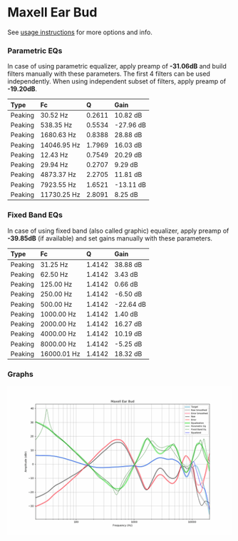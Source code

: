# Maxell Ear Bud
See [usage instructions](https://github.com/jaakkopasanen/AutoEq#usage) for more options and info.

### Parametric EQs
In case of using parametric equalizer, apply preamp of **-31.06dB** and build filters manually
with these parameters. The first 4 filters can be used independently.
When using independent subset of filters, apply preamp of **-19.20dB**.

| Type    | Fc          |      Q | Gain      |
|:--------|:------------|:-------|:----------|
| Peaking | 30.52 Hz    | 0.2611 | 10.82 dB  |
| Peaking | 538.35 Hz   | 0.5534 | -27.96 dB |
| Peaking | 1680.63 Hz  | 0.8388 | 28.88 dB  |
| Peaking | 14046.95 Hz | 1.7969 | 16.03 dB  |
| Peaking | 12.43 Hz    | 0.7549 | 20.29 dB  |
| Peaking | 29.94 Hz    | 0.2707 | 9.29 dB   |
| Peaking | 4873.37 Hz  | 2.2705 | 11.81 dB  |
| Peaking | 7923.55 Hz  | 1.6521 | -13.11 dB |
| Peaking | 11730.25 Hz | 2.8091 | 8.25 dB   |

### Fixed Band EQs
In case of using fixed band (also called graphic) equalizer, apply preamp of **-39.85dB**
(if available) and set gains manually with these parameters.

| Type    | Fc          |      Q | Gain      |
|:--------|:------------|:-------|:----------|
| Peaking | 31.25 Hz    | 1.4142 | 38.88 dB  |
| Peaking | 62.50 Hz    | 1.4142 | 3.43 dB   |
| Peaking | 125.00 Hz   | 1.4142 | 0.66 dB   |
| Peaking | 250.00 Hz   | 1.4142 | -6.50 dB  |
| Peaking | 500.00 Hz   | 1.4142 | -22.64 dB |
| Peaking | 1000.00 Hz  | 1.4142 | 1.40 dB   |
| Peaking | 2000.00 Hz  | 1.4142 | 16.27 dB  |
| Peaking | 4000.00 Hz  | 1.4142 | 10.19 dB  |
| Peaking | 8000.00 Hz  | 1.4142 | -5.25 dB  |
| Peaking | 16000.01 Hz | 1.4142 | 18.32 dB  |

### Graphs
![](./Maxell%20Ear%20Bud.png)